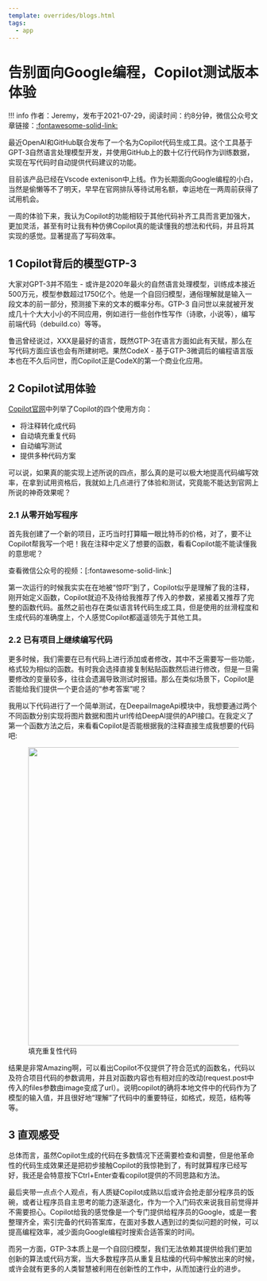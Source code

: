 ```yaml
---
template: overrides/blogs.html
tags:
  - app
---
```


# 告别面向Google编程，Copilot测试版本体验

!!! info
    作者：Jeremy，发布于2021-07-29，阅读时间：约8分钟，微信公众号文章链接：[:fontawesome-solid-link:](https://mp.weixin.qq.com/s/TAjEq9RV661PPEM35HBcYw)

最近OpenAI和GitHub联合发布了一个名为Copilot代码生成工具。这个工具基于GPT-3自然语言处理模型开发，并使用GitHub上的数十亿行代码作为训练数据，实现在写代码时自动提供代码建议的功能。

目前该产品已经在Vscode extenison中上线。作为长期面向Google编程的小白，当然是偷懒等不了明天，早早在官网排队等待试用名额，幸运地在一两周前获得了试用机会。

一周的体验下来，我认为Copilot的功能相较于其他代码补齐工具而言更加强大，更加灵活，甚至有时让我有种仿佛Copilot真的能读懂我的想法和代码，并且将其实现的感觉。显著提高了写码效率。

## 1 Copilot背后的模型GTP-3

大家对GPT-3并不陌生 - 或许是2020年最火的自然语言处理模型，训练成本接近500万元，模型参数超过1750亿个。他是一个自回归模型，通俗理解就是输入一段文本的前一部分，预测接下来的文本的概率分布。GTP-3 自问世以来就被开发成几十个大大小小的不同应用，例如进行一些创作性写作（诗歌，小说等），编写前端代码（debuild.co）等等。

鲁迅曾经说过，XXX是最好的语言，既然GTP-3在语言方面如此有天赋，那么在写代码方面应该也会有所建树吧。果然CodeX - 基于GTP-3微调后的编程语言版本也在不久后问世，而Copilot正是CodeX的第一个商业化应用。

## 2 Copilot试用体验

[Copilot官网](copilot.github.com)中列举了Copilot的四个使用方向：
* 将注释转化成代码
* 自动填充重复代码
* 自动编写测试
* 提供多种代码方案

可以说，如果真的能实现上述所说的四点，那么真的是可以极大地提高代码编写效率，在拿到试用资格后，我就如上几点进行了体验和测试，究竟能不能达到官网上所说的神奇效果呢？

### 2.1 从零开始写程序

首先我创建了一个新的项目，正巧当时打算瞄一眼比特币的价格，对了，要不让Copilot帮我写一个吧！我在注释中定义了想要的函数，看看Copilot能不能读懂我的意思呢？

查看微信公众号的视频：[:fontawesome-solid-link:]

第一次运行的时候我实实在在地被“惊吓”到了，Copilot似乎是理解了我的注释，刚开始定义函数，Copilot就迫不及待给我推荐了传入的参数，紧接着又推荐了完整的函数代码。虽然之前也存在类似语言转代码生成工具，但是使用的丝滑程度和生成代码的准确度上，个人感觉Copilot都遥遥领先于其他工具。

### 2.2 已有项目上继续编写代码

更多时候，我们需要在已有代码上进行添加或者修改，其中不乏需要写一些功能，格式较为相似的函数。有时我会选择直接复制粘贴函数然后进行修改，但是一旦需要修改的变量较多，往往会遗漏导致测试时报错。那么在类似场景下，Copilot是否能给我们提供一个更合适的“参考答案”呢？

我用以下代码进行了一个简单测试，在DeepaiImageApi模块中，我想要通过两个不同函数分别实现将图片数据和图片url传给DeepAI提供的API接口。在我定义了第一个函数方法之后，来看看Copilot是否能根据我的注释直接生成我想要的代码吧:

<figure>
  <img src="https://cdn.jsdelivr.net/gh/BulletTech2021/Pics/2021-7-20/1626788592731-copilot%20repetitive%20code.PNG" width="600" />
  <figcaption>填充重复性代码</figcaption>
</figure>

结果是非常Amazing啊，可以看出Copilot不仅提供了符合范式的函数名，代码以及符合项目代码的参数调用，并且对函数内容也有相对应的改动(request.post中传入的files参数由image变成了url）。说明copilot的确将本地文件中的代码作为了模型的输入值，并且很好地“理解”了代码中的重要特征，如格式，规范，结构等等。

## 3 直观感受

总体而言，虽然Copilot生成的代码在多数情况下还需要检查和调整，但是他革命性的代码生成效果还是把初步接触Copilot的我惊艳到了，有时就算程序已经写好，我还是会特意按下Ctrl+Enter查看copilot提供的不同思路和方法。

最后夹带一点点个人观点，有人质疑Copilot成熟以后或许会抢走部分程序员的饭碗，或者让程序员自主思考的能力逐渐退化，作为一个入门码农来说我目前觉得并不需要担心。Copilot给我的感觉像是一个专门提供给程序员的Google，或是一套整理齐全，索引完备的代码答案库，在面对多数人遇到过的类似问题的时候，可以提高编程效率，减少面向Google编程时搜索合适答案的时间。

而另一方面，GTP-3本质上是一个自回归模型，我们无法依赖其提供给我们更加创新的算法或代码方案，当大多数程序员从重复且枯燥的代码中解放出来的时候，或许会就有更多的人类智慧被利用在创新性的工作中，从而加速行业的进步。
